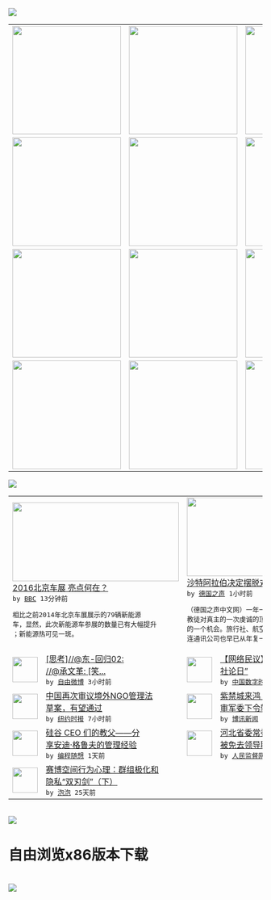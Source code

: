 

<a href="https://github.com/greatfire/z/raw/master/FreeBrowser.apk"><img src="https://raw.githubusercontent.com/greatfire/wiki/master/x/header.png" /></a><table><tr><td width="262" align="center" valign="center"><a href="https://github.com/greatfire/wiki/wiki/nyt" title="纽约时报中文网 国际纵览"><img src="https://raw.githubusercontent.com/greatfire/wiki/master/x/nyt_flag.png" width="215"/></a></td><td width="262" align="center" valign="center"><a href="https://github.com/greatfire/wiki/wiki/dw" title=""><img src="https://raw.githubusercontent.com/greatfire/wiki/master/x/dw_flag.png" width="215"/></a></td><td width="262" align="center" valign="center"><a href="https://github.com/greatfire/wiki/wiki/rmjd" title=""><img src="https://raw.githubusercontent.com/greatfire/wiki/master/x/rmjd_flag.png" width="215"/></a></td></tr><tr><td width="262" align="center" valign="center"><a href="https://github.com/paopaonetizen/website" title="泡泡 - 未经审查的互联网信息"><img src="https://raw.githubusercontent.com/greatfire/wiki/master/x/pp_flag.png" width="215"/></a></td><td width="262" align="center" valign="center"><a href="https://github.com/getlantern/mirror" title="以及自由微博和GreatFire.org官方中文论坛"><img src="https://raw.githubusercontent.com/greatfire/wiki/master/x/lantern_flag.png" width="215"/></a></td><td width="262" align="center" valign="center"><a href="https://github.com/cdtmirrors/m/" title=""><img src="https://raw.githubusercontent.com/greatfire/wiki/master/x/cdt_flag.png" width="215"/></a></td></tr><tr><td width="262" align="center" valign="center"><a href="https://github.com/program-think/blog" title="编程随想的博客"><img src="https://raw.githubusercontent.com/greatfire/wiki/master/x/pt_flag.png" width="215"/></a></td><td width="262" align="center" valign="center"><a href="https://github.com/greatfire/wiki/wiki/bbc" title=""><img src="https://raw.githubusercontent.com/greatfire/wiki/master/x/bbc_flag.png" width="215"/></a></td><td width="262" align="center" valign="center"><a href="https://github.com/freeweibo/s" title="自由微博 - 匿名和不受屏蔽的新浪微博搜索"><img src="https://raw.githubusercontent.com/greatfire/wiki/master/x/fw_flag.png" width="215"/></a></td></tr><tr><td width="262" align="center" valign="center"><a href="https://github.com/greatfire/wiki/wiki/google" title=""><img src="https://raw.githubusercontent.com/greatfire/wiki/master/x/google_flag.png" width="215"/></a></td><td width="262" align="center" valign="center"><a href="https://github.com/bxnews/boxun" title=""><img src="https://raw.githubusercontent.com/greatfire/wiki/master/x/bx_flag.png" width="215"/></a></td><td width="262" align="center" valign="center"><a href="https://github.com/greatfire/wiki/wiki/open-source" title="欢迎访问GreatFire.org开发者项目网站"><img src="https://raw.githubusercontent.com/greatfire/wiki/master/x/open-source_flag.png" width="215"/></a></td></tr></table><img src="https://raw.githubusercontent.com/greatfire/wiki/master/x/newsfeed text.png" /><table cols="4"><tr><td colspan="2" width="380"><a href="http://www.bbc.com/zhongwen/simp/multimedia/2016/04/160426_vid_beijing_autoshow"><img src="http://a.files.bbci.co.uk/worldservice/live/assets/images/2016/04/25/160425033142_beijing_car_show_144x81_epa_nocredit.jpg" width="330" height="156"/></a></br><a href="http://www.bbc.com/zhongwen/simp/multimedia/2016/04/160426_vid_beijing_autoshow">2016北京车展 亮点何在？</a></br><kbd> by <a href="http://www.bbc.co.uk/zhongwen/simp">BBC</a> 13分钟前 </kbd></br><pre>相比之前2014年北京车展展示的79辆新能源<br/>车，显然，此次新能源车参展的数量已有大幅提升<br/>；新能源热可见一斑。</pre></td><td colspan="2" width="380"><a href="http://dw.com/p/1IciL?maca=chi-GK-text-greatfire-all-chinese-15625-xml-mrss"><img src="http://www.dw.com/image/0,,18226754_302,00.jpg" width="330" height="156"/></a></br><a href="http://dw.com/p/1IciL?maca=chi-GK-text-greatfire-all-chinese-15625-xml-mrss">沙特阿拉伯决定摆脱对石油的依赖</a></br><kbd> by <a href="http://dw.de">德国之声</a> 1小时前 </kbd></br><pre>（德国之声中文网）一年一度的麦加朝圣，不仅是<br/>教徒对真主的一次虔诚的顶礼膜拜，也是商家赚钱<br/>的一个机会。旅行社、航空公司、餐馆和饭店，就<br/>连通讯公司也早已从年复一年前...</pre></td></tr><tr><td><img src="http://ww2.sinaimg.cn/large/cb787320gw1f398kiyecrj20k00qoq5z.jpg" width="50" height="50"/></td><td width="280"><a href="https://freeweibo.com/weibo/3968562199020017">[思考]//@东-回归02:<br/> //@承文革: [笑...</a></br><kbd> by <a href="https://freeweibo.com/">自由微博</a> 3小时前 </kbd></td><td><img src="http://i2.wp.com/chinadigitaltimes.net/chinese/files/2016/04/dongluan.jpg?resize=500%2C602" width="50" height="50"/></td><td width="280"><a href="http://feedproxy.google.com/~r/chinadigitaltimes/IyPt/~3/2J5k861xL_I/">【网络民议】又到一年“426<br/>社论日”</a></br><kbd> by <a href="http://chinadigitaltimes.net/chinese/">中国数字时代</a> 3小时前 </kbd></td></tr><tr><td><img src="http://static01.nyt.com/images/2016/04/26/world/26BEIJING-web1/26BEIJING-web1-articleLarge.jpg" width="50" height="50"/></td><td width="280"><a href="https://d3qlz4p8smvoli.cloudfront.net/china/20160426/c26beijing/">中国再次审议境外NGO管理法<br/>草案，有望通过</a></br><kbd> by <a href="http://m.cn.nytimes.com/">纽约时报</a> 7小时前 </kbd></td><td><img src="http://www.boxun.com/news/images/2016/04/201604261757china1.jpg" width="50" height="50"/></td><td width="280"><a href="http://www.boxun.com/news/gb/china/2016/04/201604261757.shtml">紫禁城来鸿：郭伯雄案或已开密<br/>审军委下令斩草除根请看...</a></br><kbd> by <a href="http://www.boxun.com">博讯新闻</a> 12小时前 </kbd></td></tr><tr><td><img src="https://lh3.googleusercontent.com/sMUbBGt-8JQpr_t2wogfT7BYFCdefXSgRC9jTjI2qgBafnr-rGigfkDtOFi1M1SUGdbCC2_nOXUzp-QGv5t5FtDlrsVfYlxliT6cDvuSeTcpRLJJm3QoYtY4GTgUslBVboo8MCcPzLU" width="50" height="50"/></td><td width="280"><a href="http://feedproxy.google.com/~r/programthink/~3/drmgGUT99k4/Andy-Grove-Quotes-on-Leadership.html">硅谷 CEO 们的教父——分<br/>享安迪·格鲁夫的管理经验</a></br><kbd> by <a href="http://program-think.blogspot.com">编程随想</a> 1天前 </kbd></td><td><img src="https://raw.githubusercontent.com/greatfire/wiki/master/x/rmjd_logo.png" width="50" height="50"/></td><td width="280"><a href="http://www.rmjdw.com//yongguandangan/20160424/15526.html">河北省委常委、政法委书记张越<br/>被免去领导职务 </a></br><kbd> by <a href="http://www.rmjdw.com/">人民监督网</a> 2天前 </kbd></td></tr><tr><td><img src="https://pao-pao.net/sites/pao-pao.net/files/styles/large/public/xia_pian_wen_zhong_tu_.jpg?itok=PbTXxyjR" width="50" height="50"/></td><td width="280"><a href="https://pao-pao.net/article/684">赛博空间行为心理：群组极化和<br/>隐私“双刃剑”（下）</a></br><kbd> by <a href="https://pao-pao.net">泡泡</a> 25天前 </kbd></td></table></br><a href="https://github.com/greatfire/z/raw/master/FreeBrowser.apk"><img src="https://raw.githubusercontent.com/greatfire/wiki/master/x/download app.png" /></a><h1>自由浏览x86版本下载<h1><a href="https://github.com/greatfire/z/raw/master/FreeBrowser-x86.apk"><img src="https://raw.githubusercontent.com/greatfire/images/master/fb86.qr.png" /></a>